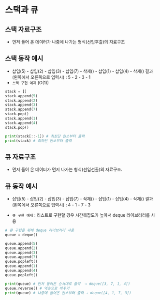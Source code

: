 # 스택과 큐
## 스택 자료구조
* 먼저 들어 온 데이터가 나중에 나가는 형식(선입후출)의 자료구조
## 스택 동작 예시
* 삽입(5) - 삽입(2) - 삽입(3) - 삽입(7) - 삭제() - 삽입(1) - 삽입(4) - 삭제()
  결과(왼쪽에서 오른쪽으로 입력시) : 5 - 2 - 3 - 1 
* `스택 구현 예제` (O(1))
```python
stack = []
stack.append(5)
stack.append(2)
stack.append(3)
stack.append(7)
stack.pop()
stack.append(1)
stack.append(4)
stack.pop()

print(stack[::-1]) # 최상단 원소부터 출력
print(stack) # 최하단 원소부터 출력
```

## 큐 자료구조
* 먼저 들어 온 데이터가 먼저 나가는 형식(선입선출)의 자료구조.
## 큐 동작 예시
* 삽입(5) - 삽입(2) - 삽입(3) - 삽입(7) - 삭제() - 삽입(1) - 삽입(4) - 삭제()
  결과(왼쪽에서 오른쪽으로 입력시) : 4 - 1 - 7 - 3

* `큐 구현 예제` : 리스트로 구현할 경우 시간복잡도가 높아서 deque 라이브러리를 사용
```python
# 큐 구현을 위해 deque 라이브러리 사용
queue = deque()

queue.append(5)
queue.append(2)
queue.append(3)
queue.append(7)
queue.popleft()
queue.append(1)
queue.append(4)
queue.popleft()

print(queue) # 먼저 들어온 순서대로 출력  → deque([3, 7, 1, 4])
queue.reverse() # 역순으로 바꾸기
print(queue) # 나중에 들어온 원소부터 출력 → deque([4, 1, 7, 3])
```

